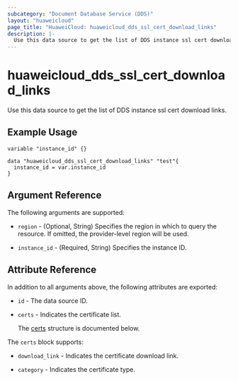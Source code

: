 ```yaml
---
subcategory: "Document Database Service (DDS)"
layout: "huaweicloud"
page_title: "HuaweiCloud: huaweicloud_dds_ssl_cert_download_links"
description: |-
  Use this data source to get the list of DDS instance ssl cert download links.
---
```


# huaweicloud_dds_ssl_cert_download_links

Use this data source to get the list of DDS instance ssl cert download links.

## Example Usage

```hcl
variable "instance_id" {}

data "huaweicloud_dds_ssl_cert_download_links" "test"{
  instance_id = var.instance_id
}
```

## Argument Reference

The following arguments are supported:

* `region` - (Optional, String) Specifies the region in which to query the resource.
  If omitted, the provider-level region will be used.

* `instance_id` - (Required, String) Specifies the instance ID.

## Attribute Reference

In addition to all arguments above, the following attributes are exported:

* `id` - The data source ID.

* `certs` - Indicates the certificate list.

  The [certs](#certs_struct) structure is documented below.

<a name="certs_struct"></a>
The `certs` block supports:

* `download_link` - Indicates the certificate download link.

* `category` - Indicates the certificate type.
